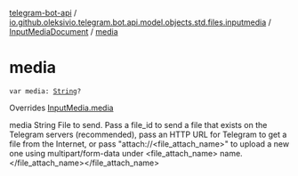 [telegram-bot-api](../../index.md) / [io.github.oleksivio.telegram.bot.api.model.objects.std.files.inputmedia](../index.md) / [InputMediaDocument](index.md) / [media](./media.md)

# media

`var media: `[`String`](https://kotlinlang.org/api/latest/jvm/stdlib/kotlin/-string/index.html)`?`

Overrides [InputMedia.media](../-input-media/media.md)

media String File to send. Pass a file_id to send a file that exists on the Telegram servers (recommended), pass an
HTTP URL for Telegram to get a file from the Internet, or pass "attach://&lt;file_attach_name&gt;" to upload a new one
using multipart/form-data under &lt;file_attach_name&gt; name.
&lt;/file_attach_name&gt;&lt;/file_attach_name&gt;

